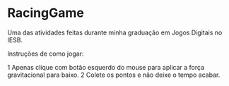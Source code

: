 # RacingGame
Uma das atividades feitas durante minha graduação em Jogos Digitais no IESB.

Instruções de como jogar: 

1 Apenas clique com botão esquerdo do mouse para aplicar a força gravitacional para baixo. 
2 Colete os pontos e não deixe o tempo acabar.
